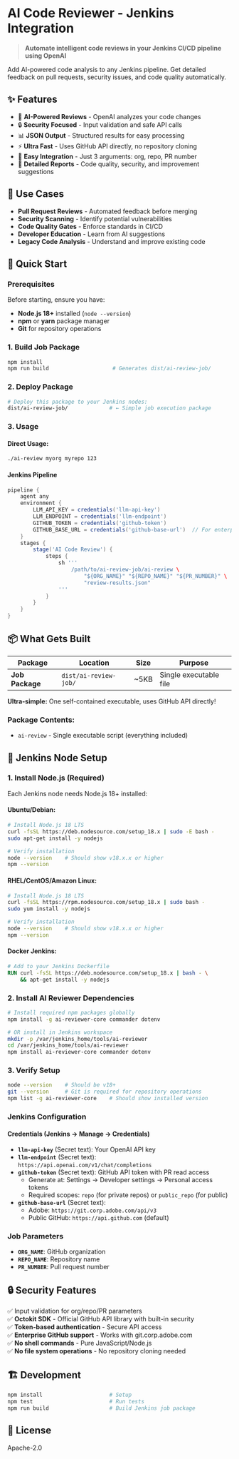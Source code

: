 # AI Code Reviewer - Jenkins Integration

> **Automate intelligent code reviews in your Jenkins CI/CD pipeline using OpenAI**

Add AI-powered code analysis to any Jenkins pipeline. Get detailed feedback on pull requests, security issues, and code quality automatically.

## ✨ Features

- 🤖 **AI-Powered Reviews** - OpenAI analyzes your code changes
- 🔒 **Security Focused** - Input validation and safe API calls  
- 📊 **JSON Output** - Structured results for easy processing
- ⚡ **Ultra Fast** - Uses GitHub API directly, no repository cloning
- 🔧 **Easy Integration** - Just 3 arguments: org, repo, PR number
- 📝 **Detailed Reports** - Code quality, security, and improvement suggestions

## 🎯 Use Cases

- **Pull Request Reviews** - Automated feedback before merging
- **Security Scanning** - Identify potential vulnerabilities  
- **Code Quality Gates** - Enforce standards in CI/CD
- **Developer Education** - Learn from AI suggestions
- **Legacy Code Analysis** - Understand and improve existing code

## 🚀 Quick Start

### Prerequisites
Before starting, ensure you have:
- **Node.js 18+** installed (`node --version`)
- **npm** or **yarn** package manager
- **Git** for repository operations

### 1. Build Job Package
```bash
npm install
npm run build                    # Generates dist/ai-review-job/
```

### 2. Deploy Package
```bash
# Deploy this package to your Jenkins nodes:
dist/ai-review-job/             # ← Simple job execution package
```

### 3. Usage

#### Direct Usage:
```bash
./ai-review myorg myrepo 123
```

#### Jenkins Pipeline
```groovy
pipeline {
    agent any
    environment {
        LLM_API_KEY = credentials('llm-api-key')
        LLM_ENDPOINT = credentials('llm-endpoint')
        GITHUB_TOKEN = credentials('github-token')
        GITHUB_BASE_URL = credentials('github-base-url')  // For enterprise GitHub
    }
    stages {
        stage('AI Code Review') {
            steps {
                sh '''
                    /path/to/ai-review-job/ai-review \
                        "${ORG_NAME}" "${REPO_NAME}" "${PR_NUMBER}" \
                        "review-results.json"
                '''
            }
        }
    }
}
```

## 📦 What Gets Built

| Package | Location | Size | Purpose |
|---------|----------|------|---------|
| **Job Package** | `dist/ai-review-job/` | ~5KB | Single executable file |

**Ultra-simple:** One self-contained executable, uses GitHub API directly!

### Package Contents:
- `ai-review` - Single executable script (everything included)

## 🔧 Jenkins Node Setup

### 1. Install Node.js (Required)
Each Jenkins node needs Node.js 18+ installed:

#### Ubuntu/Debian:
```bash
# Install Node.js 18 LTS
curl -fsSL https://deb.nodesource.com/setup_18.x | sudo -E bash -
sudo apt-get install -y nodejs

# Verify installation
node --version    # Should show v18.x.x or higher
npm --version
```

#### RHEL/CentOS/Amazon Linux:
```bash
# Install Node.js 18 LTS  
curl -fsSL https://rpm.nodesource.com/setup_18.x | sudo bash -
sudo yum install -y nodejs

# Verify installation
node --version    # Should show v18.x.x or higher
npm --version
```

#### Docker Jenkins:
```dockerfile
# Add to your Jenkins Dockerfile
RUN curl -fsSL https://deb.nodesource.com/setup_18.x | bash - \
    && apt-get install -y nodejs
```

### 2. Install AI Reviewer Dependencies
```bash
# Install required npm packages globally
npm install -g ai-reviewer-core commander dotenv

# OR install in Jenkins workspace
mkdir -p /var/jenkins_home/tools/ai-reviewer
cd /var/jenkins_home/tools/ai-reviewer
npm install ai-reviewer-core commander dotenv
```

### 3. Verify Setup
```bash
node --version    # Should be v18+
git --version     # Git is required for repository operations
npm list -g ai-reviewer-core    # Should show installed version
```

### Jenkins Configuration

#### Credentials (Jenkins → Manage → Credentials)
- **`llm-api-key`** (Secret text): Your OpenAI API key
- **`llm-endpoint`** (Secret text): `https://api.openai.com/v1/chat/completions`
- **`github-token`** (Secret text): GitHub API token with PR read access
  - Generate at: Settings → Developer settings → Personal access tokens
  - Required scopes: `repo` (for private repos) or `public_repo` (for public)
- **`github-base-url`** (Secret text): 
  - Adobe: `https://git.corp.adobe.com/api/v3`
  - Public GitHub: `https://api.github.com` (default)

### Job Parameters
- **`ORG_NAME`**: GitHub organization 
- **`REPO_NAME`**: Repository name
- **`PR_NUMBER`**: Pull request number

## 🔒 Security Features

✅ Input validation for org/repo/PR parameters  
✅ **Octokit SDK** - Official GitHub API library with built-in security  
✅ **Token-based authentication** - Secure API access  
✅ **Enterprise GitHub support** - Works with git.corp.adobe.com  
✅ **No shell commands** - Pure JavaScript/Node.js  
✅ **No file system operations** - No repository cloning needed  

## 🏗️ Development

```bash
npm install                     # Setup
npm test                        # Run tests
npm run build                   # Build Jenkins job package
```

## 📄 License

Apache-2.0